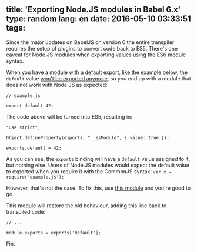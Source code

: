 title: 'Exporting Node.JS modules in Babel 6.x'
type: random
lang: en
date: 2016-05-10 03:33:51
tags:
---

Since the major updates on BabelJS on version 6 the entire transpiler requires the setup of plugins to convert code back to ES5. There's one caveat for Node.JS modules when exporting values using the ES6 module syntax.

<!-- more -->

When you have a module with a default export, like the example below, the `default` value [won't be exported anymore](https://phabricator.babeljs.io/T2212), so you end up with a module that does not work with Node.JS as expected:

```
// example.js

export default 42;

```

The code above will be turned into ES5, resulting in:

```
"use strict";

Object.defineProperty(exports, "__esModule", { value: true });

exports.default = 42;

```

As you can see, the `exports` binding will have a `default` value assigned to it, but nothing else. Users of Node.JS modules would expect the default value to exported when you require it with the CommonJS syntax: `var x = require('example.js');`

However, that's not the case. To fix this, use [this module](https://www.npmjs.com/package/babel-plugin-add-module-exports) and you're good to go.

This module will restore the old behaviour, adding this line back to transpiled code:

```
// ...

module.exports = exports['default'];
```

Fin.